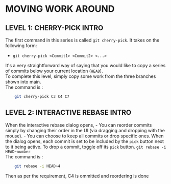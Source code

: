 # MOVING WORK AROUND

## LEVEL 1: CHERRY-PICK INTRO

The first command in this series is called `git cherry-pick`. It takes on the following form:<br />
- `git cherry-pick <Commit1> <Commit2> <...>`<br />

It's a very straightforward way of saying that you would like to copy a series of commits below your current location (`HEAD`).<br />
To complete this level, simply copy some work from the three branches shown into main. <br />
The command is :
```sh
    git cherry-pick C3 C4 C7
```


## LEVEL 2: INTERACTIVE REBASE INTRO
When the interactive rebase dialog opens, 
    - You can reorder commits simply by changing their order in the UI (via dragging and dropping with the mouse).
    - You can choose to keep all commits or drop specific ones. When the dialog opens, each commit is set to be included by the `pick` button next to it being active. To drop a commit, toggle off its `pick` button.
    `git rebase -i HEAD~number`<br />
The command is :
```sh
    git rebase -i HEAD~4
```
Then as per the requirement, C4 is ommitted and reordering is done